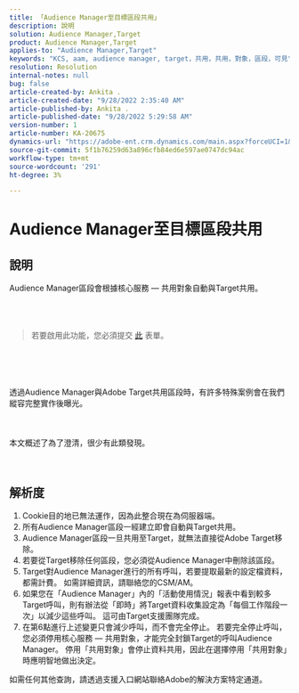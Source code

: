 ```yaml
---
title: 「Audience Manager至目標區段共用」
description: 說明
solution: Audience Manager,Target
product: Audience Manager,Target
applies-to: "Audience Manager,Target"
keywords: "KCS, aam, audience manager, target，共用，共用，對象，區段，可見"
resolution: Resolution
internal-notes: null
bug: false
article-created-by: Ankita .
article-created-date: "9/28/2022 2:35:40 AM"
article-published-by: Ankita .
article-published-date: "9/28/2022 5:29:58 AM"
version-number: 1
article-number: KA-20675
dynamics-url: "https://adobe-ent.crm.dynamics.com/main.aspx?forceUCI=1&pagetype=entityrecord&etn=knowledgearticle&id=cce6fd3b-d63e-ed11-9db1-0022480869de"
source-git-commit: 5f1b76259d63a896cfb84ed6e597ae0747dc94ac
workflow-type: tm+mt
source-wordcount: '291'
ht-degree: 3%

---
```


# Audience Manager至目標區段共用

## 說明

Audience Manager區段會根據核心服務 — 共用對象自動與Target共用。<br><br> <br><br>

> 若要啟用此功能，您必須提交 [此](https://adobe.allegiancetech.com/cgi-bin/qwebcorporate.dll?idx=X8SVES) 表單。

<br><br> <br><br>透過Audience Manager與Adobe Target共用區段時，有許多特殊案例會在我們縱容完整實作後曝光。<br><br> <br><br>本文概述了為了澄清，很少有此類發現。<br><br> 

## 解析度


1. Cookie目的地已無法運作，因為此整合現在為伺服器端。
2. 所有Audience Manager區段一經建立即會自動與Target共用。
3. Audience Manager區段一旦共用至Target，就無法直接從Adobe Target移除。
4. 若要從Target移除任何區段，您必須從Audience Manager中刪除該區段。
5. Target對Audience Manager進行的所有呼叫，若要提取最新的設定檔資料，都需計費。 如需詳細資訊，請聯絡您的CSM/AM。
6. 如果您在「Audience Manager」內的「活動使用情況」報表中看到較多Target呼叫，則有辦法從「即時」將Target資料收集設定為「每個工作階段一次」以減少這些呼叫。 這可由Target支援團隊完成。
7. 在第6點進行上述變更只會減少呼叫，而不會完全停止。 若要完全停止呼叫，您必須停用核心服務 — 共用對象，才能完全封鎖Target的呼叫Audience Manager。 停用「共用對象」會停止資料共用，因此在選擇停用「共用對象」時應明智地做出決定。




如需任何其他查詢，請透過支援入口網站聯絡Adobe的解決方案特定通道。
